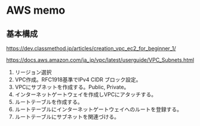 # AWS memo

## 基本構成

https://dev.classmethod.jp/articles/creation_vpc_ec2_for_beginner_1/

https://docs.aws.amazon.com/ja_jp/vpc/latest/userguide/VPC_Subnets.html

1. リージョン選択
2. VPC作成。RFC1918基準でIPv4 CIDR ブロック設定。
3. VPCにサブネットを作成する。Public, Private。
4. インターネットゲートウェイを作成しVPCにアタッチする。
5. ルートテーブルを作成する。
6. ルートテーブルにインターネットゲートウェイへのルートを登録する。
7. ルートテーブルにサブネットを関連づける。
